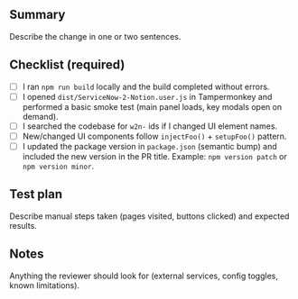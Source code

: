 <!-- Short PR template to ensure builds and manual validation are performed before merging -->

## Summary

Describe the change in one or two sentences.

## Checklist (required)

- [ ] I ran `npm run build` locally and the build completed without errors.
- [ ] I opened `dist/ServiceNow-2-Notion.user.js` in Tampermonkey and performed a basic smoke test (main panel loads, key modals open on demand).
- [ ] I searched the codebase for `w2n-` ids if I changed UI element names.
- [ ] New/changed UI components follow `injectFoo()` + `setupFoo()` pattern.
- [ ] I updated the package version in `package.json` (semantic bump) and included the new version in the PR title. Example: `npm version patch` or `npm version minor`.

## Test plan

Describe manual steps taken (pages visited, buttons clicked) and expected results.

## Notes

Anything the reviewer should look for (external services, config toggles, known limitations).
